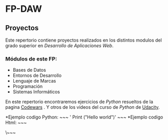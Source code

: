 
# FP-DAW

## Proyectos

Este repertorio contiene proyectos realizados en los distintos modulos 
 del grado superior en *Desarrollo de Aplicaciones Web*.
 
 ### Módulos de este FP:
  * Bases de Datos
  * Entornos de Desarrollo
  * Lenguaje de Marcas
  * Programación
  * Sistemas Informáticos

En este repertorio encontraremos ejercicios de *Python* resueltos de la pagina 
[Codewars](https://www.codewars.com/dashboard) .
Y otros de los videos del curso de *Python* de [Udacity](https://www.udacity.com/course/intro-to-computer-science--cs101).

*Ejemplo codigo Python:
\~~~
' Print ("Hello world")'
\~~~
*Ejemplo codigo Html:
\~~~
<!DOCTYPE html>
<html>
    <head>
        <meta name="viewport" content="width=device-width, initial-scale=1.0">
        <meta Description="Este pagina es un blog con el contenido de la futura banda de World of Warcraft">
        <meta charset = "utf-8">
        <link rel="stylesheet" type="text/css" href="Practica 2.3.3_JuananPujals.css">
        <title>Blog Bandas Legion</title>
\~~~
